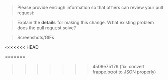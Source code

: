 <!--

Some key notes before you open a PR:

 1. Select which branch should this PR be merged in?
 2. PR name follows [convention](http://karma-runner.github.io/4.0/dev/git-commit-msg.html)
 3. All tests pass locally, UI and Unit tests
 4. All business logic and validations must be on the server-side
 5. Update necessary Documentation
 6. Put `closes #XXXX` in your comment to auto-close the issue that your PR fixes


Also, if you're new here

- Documentation Guidelines => https://github.com/frappe/erpnext/wiki/Updating-Documentation

- Contribution Guide => https://github.com/frappe/frappe/blob/develop/.github/CONTRIBUTING.md

- Pull Request Checklist => https://github.com/frappe/erpnext/wiki/Pull-Request-Checklist

-->

> Please provide enough information so that others can review your pull request:

<!-- You can skip this if you're fixing a typo or updating existing documentation -->

> Explain the **details** for making this change. What existing problem does the pull request solve?

<!-- Example: When "Adding a function to do X", explain why it is necessary to have a way to do X. -->

> Screenshots/GIFs

<<<<<<< HEAD
<!-- Add images/recordings to better visualize the change: expected/current behviour -->
=======
<!-- Add images/recordings to better visualize the change: expected/current behavior -->
>>>>>>> 4509e75179 (fix: convert frappe.boot to JSON properly)
